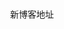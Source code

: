 
<html>
<div align="center"
<img width="400" src="https://img-blog.csdnimg.cn/20190306222525138.png"/>
<br>
<p>新博客地址</p>
</div>
<html>

